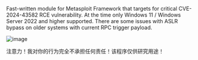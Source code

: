 Fast-written module for Metasploit Framework that targets for critical CVE-2024-43582 RCE vulnerability.
At the time only Windows 11 / Windows Server 2022 and higher supported. There are some issues with ASLR bypass on older systems with current RPC trigger payload.

![image](https://github.com/jinxongwi/CVE-2024-43582-RCE/blob/main/msf_screen.png)

注意力！我对你的行为完全不承担任何责任！该程序仅供研究用途！
